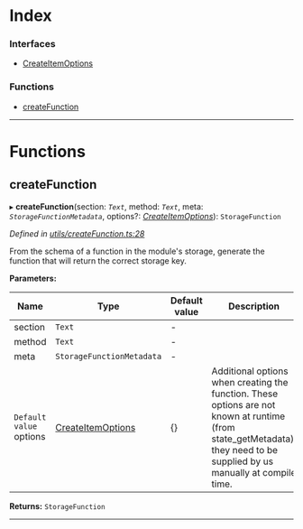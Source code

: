 

# Index

### Interfaces

* [CreateItemOptions](../interfaces/_utils_createfunction_.createitemoptions.md)

### Functions

* [createFunction](_utils_createfunction_.md#createfunction)

---

# Functions

<a id="createfunction"></a>

##  createFunction

▸ **createFunction**(section: *`Text`*, method: *`Text`*, meta: *`StorageFunctionMetadata`*, options?: *[CreateItemOptions](../interfaces/_utils_createfunction_.createitemoptions.md)*): `StorageFunction`

*Defined in [utils/createFunction.ts:28](https://github.com/polkadot-js/api/blob/637182b/packages/type-storage/src/utils/createFunction.ts#L28)*

From the schema of a function in the module's storage, generate the function that will return the correct storage key.

**Parameters:**

| Name | Type | Default value | Description |
| ------ | ------ | ------ | ------ |
| section | `Text` | - |
| method | `Text` | - |
| meta | `StorageFunctionMetadata` | - |
| `Default value` options | [CreateItemOptions](../interfaces/_utils_createfunction_.createitemoptions.md) |  {} |  Additional options when creating the function. These options are not known at runtime (from state\_getMetadata), they need to be supplied by us manually at compile time. |

**Returns:** `StorageFunction`

___

